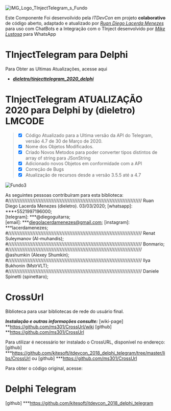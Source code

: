  ![IMG_Logo_TInjectTelegram_s_Fundo](https://user-images.githubusercontent.com/11804577/79389701-fd284580-7f44-11ea-8238-bab525a19caa.png)

Este Componente Foi desenvoilvido pela *ITDevCon* em projeto **colaborativo** de código aberto, 
adaptado e atualizado por [*Ruan Diego Lacerda Menezes*](https://github.com/dieletro/)
para uso com ChatBots e a Integração com o TInject desenvolvido por 
[*Mike Lustosa*](https://github.com/mikelustosa/) para WhatsApp

# TInjectTelegram para Delphi
Para Obter as Ultimas Atualizações, acesse aqui
 * **[*dieletro/tinjecttelegram_2020_delphi*](https://github.com/dieletro/tinjecttelegram_2020_delphi)**

# TInjectTelegram ATUALIZAÇÃO 2020 para Delphi by (dieletro) LMCODE 
> - [X] Código Atualizado para a Ultima versão da API do Telegram, versão 4.7 de 30 de Março de 2020.
> - [X] Nome dos Objetos Modificados.
> - [X] Criado Novos Metodos para poder converter tipos distintos de array of string para JSonString 
> - [X] Adicionado novos Objetos em conformidade com a API
> - [X] Correção de Bugs 
> - [X] Atualização de recursos desde a versão 3.5.5 até a 4.7

![Fundo3](https://user-images.githubusercontent.com/11804577/79387409-14196880-7f42-11ea-8e7f-cb2d3270c74c.png)

As seguintes pessoas contribuíram para esta biblioteca:
#///////////////////////////////////////////////////////////////////////////////////
Ruan Diego Lacerda Menezes (dieletro). 03/03/2020;
	[whatsapp]: ***+5521997196000;  
	[telegram]: ***@diegoguitarra;  
	[email]: ***diegolacerdamenezes@gmail.com;
	[instagram]: ***lacerdamenezes;
#///////////////////////////////////////////////////////////////////////////////////
Renat Suleymanov (Al-muhandis);
#///////////////////////////////////////////////////////////////////////////////////
Bonmario;
#///////////////////////////////////////////////////////////////////////////////////
@ashumkin (Alexey Shumkin);
#///////////////////////////////////////////////////////////////////////////////////
Ilya Bukhonin (MstrVLT);
#///////////////////////////////////////////////////////////////////////////////////
Daniele Spinetti (spinettaro);

# CrossUrl
Biblioteca para usar bibliotecas de rede do usuário final.

***Instalação e outras informações consulte:*** 
[wiki-page] **https://github.com/ms301/CrossUrl/wiki
[github]    **https://github.com/ms301/CrossUrl

Para utilizar é necessário ter instalado o CrossURL, disponível no endereço:
[github]
***https://github.com/kitesoft/itdevcon_2018_delphi_telegram/tree/master/libs/CrossUrl
ou
[github]
***https://github.com/ms301/CrossUrl

Para obter o código original, acesse:
# Delphi Telegram
[github] 
***https://github.com/kitesoft/itdevcon_2018_delphi_telegram
